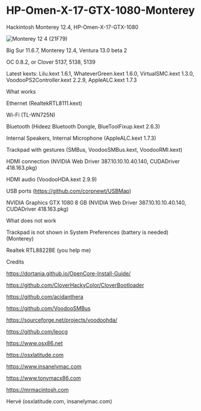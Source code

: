 # HP-Omen-X-17-GTX-1080-Monterey
Hackintosh Monterey 12.4, HP-Omen-X-17-GTX-1080

![Monterey 12 4 (21F79)](https://user-images.githubusercontent.com/79387598/175447358-36b87c72-4885-498e-bb1a-98b97235131d.png)

Big Sur 11.6.7, Monterey 12.4, Ventura 13.0 beta 2

OC 0.8.2, or Clover 5137, 5138, 5139

Latest kexts: Lilu.kext 1.6.1, WhateverGreen.kext 1.6.0, VirtualSMC.kext 1.3.0, VoodooPS2Controller.kext 2.2.9, AppleALC.kext 1.7.3 

What works

Ethernet (RealtekRTL8111.kext)

Wi-Fi (TL-WN725N)

Bluetooth (Hideez Bluetooth Dongle, BlueToolFixup.kext 2.6.3)

Internal Speakers, Internal Microphone (AppleALC.kext 1.7.3)

Trackpad with gestures (SMBus, VoodooSMBus.kext, VoodooRMI.kext)

HDMI connection (NVIDIA Web Driver 387.10.10.10.40.140, CUDADriver 418.163.pkg)

HDMI audio (VoodooHDA.kext 2.9.9)

USB ports (https://github.com/corpnewt/USBMap)

NVIDIA Graphics GTX 1080 8 GB (NVIDIA Web Driver 387.10.10.10.40.140, CUDADriver 418.163.pkg)

What does not work

Trackpad is not shown in System Preferences (battery is needed) (Monterey)

Realtek RTL8822BE (you help me)

Credits

https://dortania.github.io/OpenCore-Install-Guide/

https://github.com/CloverHackyColor/CloverBootloader

https://github.com/acidanthera

https://github.com/VoodooSMBus

https://sourceforge.net/projects/voodoohda/

https://github.com/leocg

https://www.osx86.net

https://osxlatitude.com

https://www.insanelymac.com

https://www.tonymacx86.com

https://mrmacintosh.com

Hervé (osxlatitude.com, insanelymac.com)
